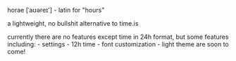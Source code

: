 horae [ˈaʊəreɪ'] - latin for "hours"

a lightweight, no bullshit alternative to time.is

currently there are no features except time in 24h format, but some features including:
    - settings
    - 12h time
    - font customization
    - light theme
are soon to come!

